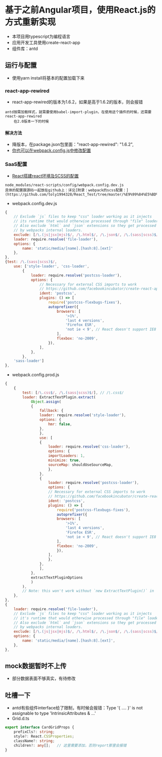 # 基于之前Angular项目，使用React.js的方式重新实现
- 本项目用typescript为编程语言
- 应用开发工具使用create-react-app
- 组件库：antd 

## 运行与配置
- 使用yarn install将基本的配置加载下来
### react-app-rewired
- react-app-rewired的版本为1.6.2，如果是高于1.6.2的版本，则会报错
```
antd按需加载样式，就需要使用babel-import-plugin，在使用这个插件的时候，还需要react-app-rewired
    在2.0版本一下的时候
```
#### 解决方法
- 降版本，在package.json包里面："react-app-rewired": "1.6.2",
- [你也可以在webpack.config.js中修改配置](https://blog.csdn.net/weixin_39836173/article/details/86110011)
### SaaS配置
- [React搭建react环境及SCSS的配置](https://www.jianshu.com/p/9223b84a84ce)
```
node_modules/react-scripts/config/webpack.config.dev.js
具体的配置跟源码一起放在github上：详见[附录：webpack的scss配置：](https://github.com/toly1994328/React_Test/tree/master/%E9%99%84%E5%BD%95%EF%BC%9Awebpack%E7%9A%84scss%E9%85%8D%E7%BD%AE)
```
- webpack.config.dev.js  
```js
{
    // Exclude `js` files to keep "css" loader working as it injects
    // its runtime that would otherwise processed through "file" loader.
    // Also exclude `html` and `json` extensions so they get processed
    // by webpacks internal loaders.
    exclude: [/\.(js|jsx|mjs)$/, /\.html$/, /\.json$/, /\.(sass|scss)$/],
    loader: require.resolve('file-loader'),
    options: {
        name: 'static/media/[name].[hash:8].[ext]'
    },
},
{test: /\.(sass|scss)$/, 
    use: ['style-loader', 'css-loader',
        {
            loader: require.resolve('postcss-loader'),
            options: {
                // Necessary for external CSS imports to work
                // https://github.com/facebookincubator/create-react-app/issues/2677
                ident: 'postcss',
                plugins: () => [
                    require('postcss-flexbugs-fixes'),
                    autoprefixer({
                        browsers: [
                            '>1%',
                            'last 4 versions',
                            'Firefox ESR',
                            'not ie < 9', // React doesn't support IE8 anyway
                        ],
                        flexbox: 'no-2009',
                    }),
                ],
            },
        },
    'sass-loader']
},
```
- webpack.config.prod.js
```js
{
    {
        test: [/\.css$/, /\.(sass|scss)$/], // /\.css$/  
        loader: ExtractTextPlugin.extract(
            Object.assign(
            {
                fallback: {
                loader: require.resolve('style-loader'),
                options: {
                    hmr: false,
                },
                },
                use: [
                {
                    loader: require.resolve('css-loader'),
                    options: {
                    importLoaders: 1,
                    minimize: true,
                    sourceMap: shouldUseSourceMap,
                    },
                },
                {
                    loader: require.resolve('postcss-loader'),
                    options: {
                    // Necessary for external CSS imports to work
                    // https://github.com/facebookincubator/create-react-app/issues/2677
                    ident: 'postcss',
                    plugins: () => [
                        require('postcss-flexbugs-fixes'),
                        autoprefixer({
                        browsers: [
                            '>1%',
                            'last 4 versions',
                            'Firefox ESR',
                            'not ie < 9', // React doesn't support IE8 anyway
                        ],
                        flexbox: 'no-2009',
                        }),
                    ],
                    },
                },
                ],
            },
            extractTextPluginOptions
            )
        ),
        // Note: this won't work without `new ExtractTextPlugin()` in `plugins`.
    },
},
{
    loader: require.resolve('file-loader'),
    // Exclude `js` files to keep "css" loader working as it injects
    // it's runtime that would otherwise processed through "file" loader.
    // Also exclude `html` and `json` extensions so they get processed
    // by webpacks internal loaders.
    exclude: [/\.(js|jsx|mjs)$/, /\.html$/, /\.json$/, /\.(sass|scss)$/],
    options: {
        name: 'static/media/[name].[hash:8].[ext]',
    },
},
```
## mock数据暂时不上传
- 部分数据表面不够真实，有待修改

## 吐槽一下
- antd有些组件interface给了限制，有时候会报错：Type '{ .... }' is not assignable to type 'IntrinsicAttributes & ...'
- Grid.d.ts
```ts
export interface CardGridProps {
    prefixCls?: string;
    style?: React.CSSProperties;
    className?: string;
    children?: any[];   // 这里需要添加，否则report那里会报错
}
```